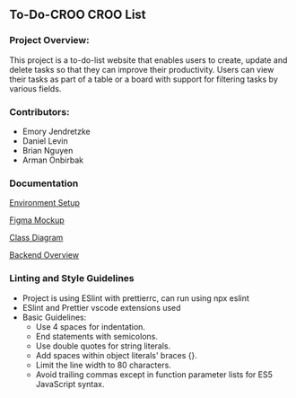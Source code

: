 ## To-Do-CROO CROO List
### Project Overview:
This project is a to-do-list website that enables users to create, update and delete tasks so that they can improve their productivity. Users can view their tasks as part of a table or a board with support for filtering tasks by various fields.

### Contributors:
- Emory Jendretzke
- Daniel Levin
- Brian Nguyen
- Arman Onbirbak

### Documentation
[Environment Setup](docs/setup.md)

[Figma Mockup](docs/FigmaMockup.pdf)

[Class Diagram](docs/ClassDiagram.png)

[Backend Overview](express-backend/README.md)

### Linting and Style Guidelines
- Project is using ESlint with prettierrc, can run using npx eslint
- ESlint and Prettier vscode extensions used
- Basic Guidelines:
    - Use 4 spaces for indentation.
    - End statements with semicolons.
    - Use double quotes for string literals.
    - Add spaces within object literals' braces {}.
    - Limit the line width to 80 characters.
    - Avoid trailing commas except in function parameter lists for ES5 JavaScript syntax.
